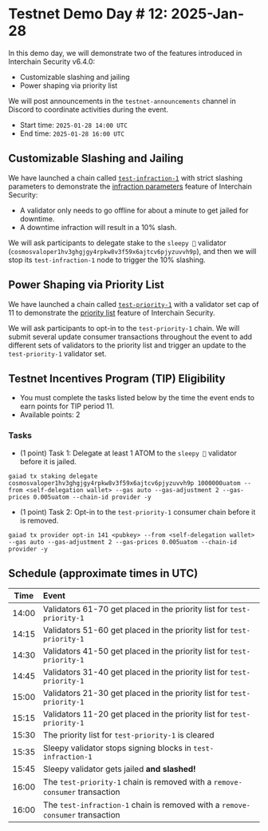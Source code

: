# Testnet Demo Day # 12: 2025-Jan-28

In this demo day, we will demonstrate two of the features introduced in Interchain Security v6.4.0:
* Customizable slashing and jailing
* Power shaping via priority list 

We will post announcements in the `testnet-announcements` channel in Discord to coordinate activities during the event.

* Start time: `2025-01-28 14:00 UTC`
* End time: `2025-01-28 16:00 UTC`

## Customizable Slashing and Jailing

We have launched a chain called [`test-infraction-1`](/interchain-security/test-infraction-1/README.md) with strict slashing parameters to demonstrate the [infraction parameters](https://cosmos.github.io/interchain-security/adrs/adr-020-cutomizable_slashing_and_jailing) feature of Interchain Security:
* A validator only needs to go offline for about a minute to get jailed for downtime.
* A downtime infraction will result in a 10% slash.

We will ask participants to delegate stake to the `sleepy 🥱` validator (`cosmosvaloper1hv3ghgjgy4rpkw8v3f59x6ajtcv6pjyzuvvh9p`), and then we will stop its `test-infraction-1` node to trigger the 10% slashing.

## Power Shaping via Priority List

We have launched a chain called [`test-priority-1`](/interchain-security/test-priority-1/README.md) with a validator set cap of 11 to demonstrate the [priority list](https://cosmos.github.io/interchain-security/features/power-shaping#prioritylist) feature of Interchain Security.

We will ask participants to opt-in to the `test-priority-1` chain. We will submit several update consumer transactions throughout the event to add different sets of validators to the priority list and trigger an update to the `test-priority-1` validator set.

## Testnet Incentives Program (TIP) Eligibility

* You must complete the tasks listed below by the time the event ends to earn points for TIP period 11.
* Available points: 2

### Tasks

* (1 point) Task 1: Delegate at least 1 ATOM to the `sleepy 🥱` validator before it is jailed.
```
gaiad tx staking delegate cosmosvaloper1hv3ghgjgy4rpkw8v3f59x6ajtcv6pjyzuvvh9p 1000000uatom --from <self-delegation wallet> --gas auto --gas-adjustment 2 --gas-prices 0.005uatom --chain-id provider -y
```
* (1 point) Task 2: Opt-in to the `test-priority-1` consumer chain before it is removed.
```
gaiad tx provider opt-in 141 <pubkey> --from <self-delegation wallet> --gas auto --gas-adjustment 2 --gas-prices 0.005uatom --chain-id provider -y
```


## Schedule (approximate times in UTC)

| Time  | Event                                                                         |
| :---: | :---------------------------------------------------------------------------- |
| 14:00 | Validators 61-70 get placed in the priority list for `test-priority-1`        |
| 14:15 | Validators 51-60 get placed in the priority list for `test-priority-1`        |
| 14:30 | Validators 41-50 get placed in the priority list for `test-priority-1`        |
| 14:45 | Validators 31-40 get placed in the priority list for `test-priority-1`        |
| 15:00 | Validators 21-30 get placed in the priority list for `test-priority-1`        |
| 15:15 | Validators 11-20 get placed in the priority list for `test-priority-1`        |
| 15:30 | The priority list for `test-priority-1` is cleared                            |
| 15:35 | Sleepy validator stops signing blocks in `test-infraction-1`                  |
| 15:45 | Sleepy validator gets jailed **and slashed!**                                 |
| 16:00 | The `test-priority-1` chain is removed with a `remove-consumer` transaction   |
| 16:00 | The `test-infraction-1` chain is removed with a `remove-consumer` transaction |

